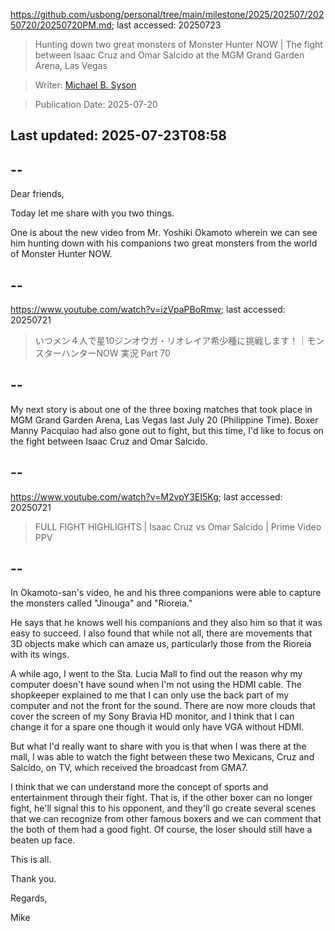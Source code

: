 https://github.com/usbong/personal/tree/main/milestone/2025/202507/20250720/20250720PM.md; last accessed: 20250723

> Hunting down two great monsters of Monster Hunter NOW | The fight between Isaac Cruz and Omar Salcido at the MGM Grand Garden Arena, Las Vegas

> Writer: [Michael B. Syson](https://www.linkedin.com/in/michaelsyson/)

> Publication Date: 2025-07-20

## Last updated: 2025-07-23T08:58

## --

Dear friends,

Today let me share with you two things.

One is about the new video from Mr. Yoshiki Okamoto wherein we can see him hunting down with his companions two great monsters from the world of Monster Hunter NOW.

## --

https://www.youtube.com/watch?v=izVpaPBoRmw; last accessed: 20250721

> いつメン４人で星10ジンオウガ・リオレイア希少種に挑戦します！｜モンスターハンターNOW 実況 Part 70

## --

My next story is about one of the three boxing matches that took place in MGM Grand Garden Arena, Las Vegas last July 20 (Philippine Time). Boxer Manny Pacquiao had also gone out to fight, but this time, I'd like to focus on the fight between Isaac Cruz and Omar Salcido.

## --

https://www.youtube.com/watch?v=M2vpY3EI5Kg; last accessed: 20250721

> FULL FIGHT HIGHLIGHTS | Isaac Cruz vs Omar Salcido | Prime Video PPV

## --

In Okamoto-san's video, he and his three companions were able to capture the monsters called "Jinouga" and "Rioreia."

He says that he knows well his companions and they also him so that it was easy to succeed. I also found that while not all, there are movements that 3D objects make which can amaze us, particularly those from the Rioreia with its wings.

A while ago, I went to the Sta. Lucia Mall to find out the reason why my computer doesn't have sound when I'm not using the HDMI cable. The shopkeeper explained to me that I can only use the back part of my computer and not the front for the sound. There are now more clouds that cover the screen of my Sony Bravia HD monitor, and I think that I can change it for a spare one though it would only have VGA without HDMI.

But what I'd really want to share with you is that when I was there at the mall, I was able to watch the fight between these two Mexicans, Cruz and Salcido, on TV, which received the broadcast from GMA7. 

I think that we can understand more the concept of sports and entertainment through their fight. That is, if the other boxer can no longer fight, he'll signal this to his opponent, and they'll go create several scenes that we can recognize from other famous boxers and we can comment that the both of them had a good fight. Of course, the loser should still have a beaten up face.

This is all.

Thank you.

Regards,

Mike